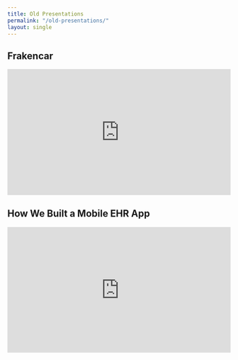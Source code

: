 ```yaml
---
title: Old Presentations
permalink: "/old-presentations/"
layout: single
---
```


## Frakencar

<div style="position:relative;padding-top:56.25%;height:0;overflow:hidden;">
  <iframe src="https://1drv.ms/p/c/b9fa16ce3efb614c/IQSEqWBsd8N4TbqetCpG8_UQAaV91ZU2xHpL0ER-oOcyM-Y?em=2&amp;wdAr=1.3333333333333333"
          allowfullscreen
          style="position:absolute;top:0;left:0;width:100%;height:100%;border:0;">
  </iframe>
</div>

## How We Built a Mobile EHR App

<div style="position:relative;padding-top:56.25%;height:0;overflow:hidden;">
  <iframe src="https://1drv.ms/p/c/b9fa16ce3efb614c/IQR3rGrz2SfmSpqD0urO4xoMAS92g3RGizjq0coFSVI67D4?em=2&amp;wdAr=1.3333333333333333"
          allowfullscreen
          style="position:absolute;top:0;left:0;width:100%;height:100%;border:0;">
  </iframe>
</div>
